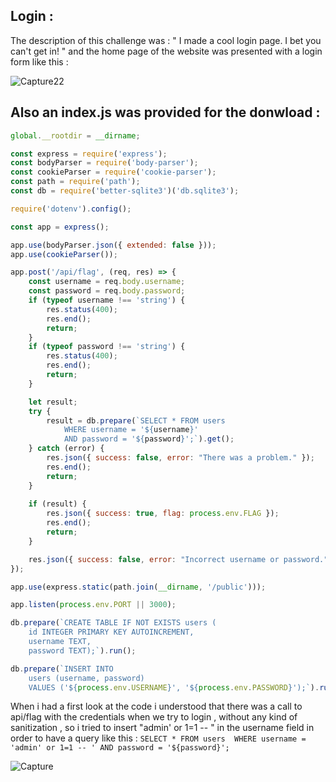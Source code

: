 ## Login :

The description of this challenge was : " I made a cool login page. I bet you can't get in! " and the home page of the website was presented with a login form like this :

![Capture22](https://user-images.githubusercontent.com/59454895/85869348-d8b1da80-b7cb-11ea-9df9-d9bd98fb9e41.PNG)

## Also an index.js was provided for the donwload :

```javascript
global.__rootdir = __dirname;

const express = require('express');
const bodyParser = require('body-parser');
const cookieParser = require('cookie-parser');
const path = require('path');
const db = require('better-sqlite3')('db.sqlite3');

require('dotenv').config();

const app = express();

app.use(bodyParser.json({ extended: false }));
app.use(cookieParser());

app.post('/api/flag', (req, res) => {
    const username = req.body.username;
    const password = req.body.password;
    if (typeof username !== 'string') {
        res.status(400);
        res.end();
        return;
    }
    if (typeof password !== 'string') {
        res.status(400);
        res.end();
        return;
    }

    let result;
    try {
        result = db.prepare(`SELECT * FROM users 
            WHERE username = '${username}'
            AND password = '${password}';`).get();
    } catch (error) {
        res.json({ success: false, error: "There was a problem." });
        res.end();
        return;
    }
    
    if (result) {
        res.json({ success: true, flag: process.env.FLAG });
        res.end();
        return;
    }

    res.json({ success: false, error: "Incorrect username or password." });
});

app.use(express.static(path.join(__dirname, '/public')));

app.listen(process.env.PORT || 3000);

db.prepare(`CREATE TABLE IF NOT EXISTS users (
    id INTEGER PRIMARY KEY AUTOINCREMENT,
    username TEXT,
    password TEXT);`).run();

db.prepare(`INSERT INTO 
    users (username, password)
    VALUES ('${process.env.USERNAME}', '${process.env.PASSWORD}');`).run();
```
When i had a first look at the code i understood that there was a call to api/flag  with the credentials when we try to login , without any  kind of sanitization , so i tried to insert "admin' or 1=1 --  "  in the username field in order to have a query like this : ``` SELECT * FROM users 
            WHERE username = 'admin' or 1=1 -- '
            AND password = '${password}'; ```


![Capture](https://user-images.githubusercontent.com/59454895/85872271-cc2f8100-b7cf-11ea-9ec7-dd6dc83aa37d.PNG)
